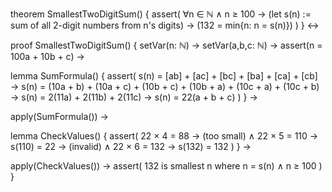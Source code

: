 theorem SmallestTwoDigitSum() {
  assert(
    ∀n ∈ ℕ ∧ n ≥ 100 →
    (let s(n) := sum of all 2-digit numbers from n's digits) →
    (132 = min{n: n = s(n)})
  )
} ↔

proof SmallestTwoDigitSum() {
  setVar(n: ℕ) →
  setVar(a,b,c: ℕ) →
  assert(n = 100a + 10b + c) →
  
  lemma SumFormula() {
    assert(
      s(n) = [ab] + [ac] + [bc] + [ba] + [ca] + [cb] →
      s(n) = (10a + b) + (10a + c) + (10b + c) + (10b + a) + (10c + a) + (10c + b) →
      s(n) = 2(11a) + 2(11b) + 2(11c) →
      s(n) = 22(a + b + c)
    )
  } →

  apply(SumFormula()) →
  
  lemma CheckValues() {
    assert(
      22 × 4 = 88 → (too small) ∧
      22 × 5 = 110 → s(110) = 22 → (invalid) ∧
      22 × 6 = 132 → s(132) = 132
    )
  } →
  
  apply(CheckValues()) →
  assert(
    132 is smallest n where n = s(n) ∧ n ≥ 100
  )
}